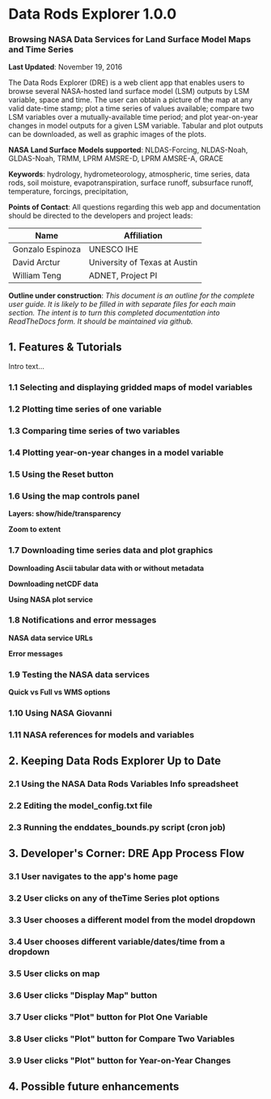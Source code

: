 # Data Rods Explorer 1.0.0 
### Browsing NASA Data Services for Land Surface Model Maps and Time Series
**Last Updated**: November 19, 2016

The Data Rods Explorer (DRE) is a web client app that enables users to browse several NASA-hosted land surface model (LSM) outputs by LSM variable, space and time. The user can obtain a picture of the map at any valid date-time stamp; plot a time series of values available; compare two LSM variables over a mutually-available time period; and plot year-on-year changes in model outputs for a given LSM variable. Tabular and plot outputs can be downloaded, as well as graphic images of the plots. 

**NASA Land Surface Models supported**: NLDAS-Forcing, NLDAS-Noah, GLDAS-Noah, TRMM, LPRM AMSRE-D, LPRM AMSRE-A, GRACE  

**Keywords**: hydrology, hydrometeorology, atmospheric, time series, data rods, soil moisture, evapotranspiration, surface runoff, subsurface runoff, temperature, forcings, precipitation, 

**Points of Contact**:
All questions regarding this web app and documentation should be directed to the developers and project leads:

| Name  | Affiliation |
| --- | --- |
| Gonzalo Espinoza | UNESCO IHE |
| David Arctur | University of Texas at Austin |
| William Teng | ADNET, Project PI |


**Outline under construction**: *This document is an outline for the complete user guide. It is likely to be filled in with separate files for each main section. The intent is to turn this completed documentation into ReadTheDocs form. It should be maintained via github.*

## 1. Features & Tutorials

Intro text... 


### 1.1 Selecting and displaying gridded maps of model variables
### 1.2 Plotting time series of one variable
### 1.3 Comparing time series of two variables
### 1.4 Plotting year-on-year changes in a model variable
### 1.5 Using the Reset button

### 1.6 Using the map controls panel
**Layers: show/hide/transparency**

**Zoom to extent**

### 1.7 Downloading time series data and plot graphics
**Downloading Ascii tabular data with or without metadata**

**Downloading netCDF data**

**Using NASA plot service**

### 1.8 Notifications and error messages
**NASA data service URLs** 

**Error messages**


### 1.9 Testing the NASA data services 
**Quick vs Full vs WMS options**

### 1.10 Using NASA Giovanni 
### 1.11 NASA references for models and variables


## 2. Keeping Data Rods Explorer Up to Date
### 2.1 Using the NASA Data Rods Variables Info spreadsheet
### 2.2 Editing the model_config.txt file
### 2.3 Running the enddates_bounds.py script (cron job)


## 3. Developer's Corner: DRE App Process Flow
### 3.1 User navigates to the app's home page
### 3.2 User clicks on any of theTime Series plot options
### 3.3 User chooses a different model from the model dropdown
### 3.4 User chooses different variable/dates/time from a dropdown
### 3.5 User clicks on map
### 3.6 User clicks "Display Map" button
### 3.7 User clicks "Plot" button for Plot One Variable
### 3.8 User clicks "Plot" button for Compare Two Variables
### 3.9 User clicks "Plot" button for Year-on-Year Changes

## 4. Possible future enhancements

